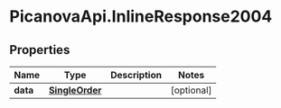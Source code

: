 # PicanovaApi.InlineResponse2004

## Properties
Name | Type | Description | Notes
------------ | ------------- | ------------- | -------------
**data** | [**SingleOrder**](SingleOrder.md) |  | [optional] 



